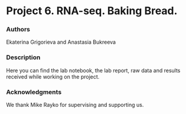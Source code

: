 # Project 6. RNA-seq. Baking Bread.

### Authors
Ekaterina Grigorieva and Anastasia Bukreeva


### Description
Here you can find the lab notebook, the lab report, raw data and results received while working on the project. 


### Acknowledgments
We thank Mike Rayko for supervising and supporting us.
